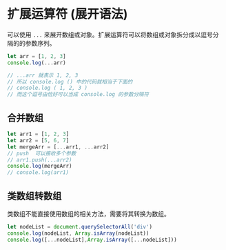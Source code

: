 
# 扩展运算符 (展开语法) 

可以使用 `...` 来展开数组或对象。扩展运算符可以将数组或对象拆分成以逗号分隔的的参数序列。

```js
let arr = [1, 2, 3]
console.log(...arr)

// ...arr 就表示 1, 2, 3
// 所以 console.log () 中的代码就相当于下面的
// console.log ( 1, 2, 3 ) 
// 而这个逗号由恰好可以当成 console.log 的参数分隔符
```

## 合并数组 

```js
let arr1 = [1, 2, 3]
let arr2 = [5, 6, 7]
let mergeArr = [...arr1, ...arr2]
// push  可以接收多个参数
// arr1.push(...arr2)
console.log(mergeArr)
// console.log(arr1)
```

## 类数组转数组  

类数组不能直接使用数组的相关方法，需要将其转换为数组。

```js
let nodeList = document.querySelectorAll('div')
console.log(nodeList, Array.isArray(nodeList))
console.log([...nodeList],Array.isArray([...nodeList]))
```
